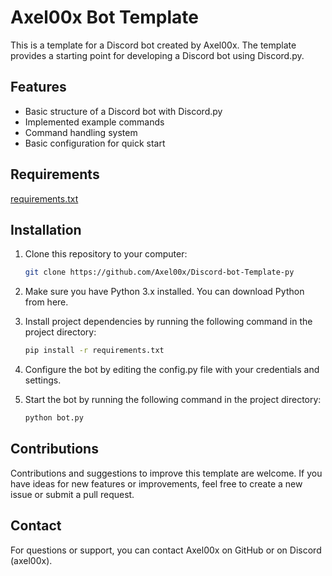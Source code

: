 # Axel00x Bot Template

This is a template for a Discord bot created by Axel00x. The template provides a starting point for developing a Discord bot using Discord.py.

## Features

- Basic structure of a Discord bot with Discord.py
- Implemented example commands
- Command handling system
- Basic configuration for quick start

## Requirements

[requirements.txt](./requirements.txt)

## Installation

1. Clone this repository to your computer:

   ```bash
   git clone https://github.com/Axel00x/Discord-bot-Template-py
   ```
2. Make sure you have Python 3.x installed. You can download Python from here.
3. Install project dependencies by running the following command in the project directory:
   
     ```bash
     pip install -r requirements.txt
     ```
5. Configure the bot by editing the config.py file with your credentials and settings.
6. Start the bot by running the following command in the project directory:
   
     ```bash
     python bot.py
     ```
## Contributions
Contributions and suggestions to improve this template are welcome. If you have ideas for new features or improvements, feel free to create a new issue or submit a pull request.

## Contact
For questions or support, you can contact Axel00x on GitHub or on Discord (axel00x).
